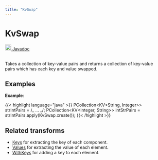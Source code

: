 ```yaml
---
title: "KvSwap"
---
```


<!--
Licensed under the Apache License, Version 2.0 (the "License");
you may not use this file except in compliance with the License.
You may obtain a copy of the License at

http://www.apache.org/licenses/LICENSE-2.0

Unless required by applicable law or agreed to in writing, software
distributed under the License is distributed on an "AS IS" BASIS,
WITHOUT WARRANTIES OR CONDITIONS OF ANY KIND, either express or implied.
See the License for the specific language governing permissions and
limitations under the License.
-->

# KvSwap

<table align="left">
    <a target="_blank" class="button"
        href="https://beam.apache.org/releases/javadoc/current/index.html?org/apache/beam/sdk/transforms/KvSwap.html">
      <img src="https://beam.apache.org/images/logos/sdks/java.png" width="20px" height="20px"
           alt="Javadoc" />
     Javadoc
    </a>
</table>
<br><br>

Takes a collection of key-value pairs and returns a collection of key-value pairs which has each key and value swapped.

## Examples

**Example**:

{{< highlight language="java" >}}
PCollection<KV<String, Integer>> strIntPairs = /_ ... _/;
PCollection<KV<Integer, String>> intStrPairs = strIntPairs.apply(KvSwap.create());
{{< /highlight >}}

## Related transforms

- [Keys](/documentation/transforms/java/elementwise/keys) for extracting the key of each component.
- [Values](/documentation/transforms/java/elementwise/values) for extracting the value of each element.
- [WithKeys](/documentation/transforms/java/elementwise/withkeys) for adding a key to each element.
